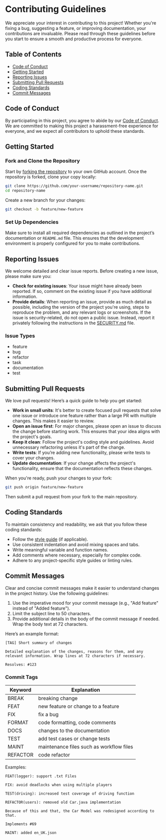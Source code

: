 # Contributing Guidelines

We appreciate your interest in contributing to this project! Whether you're fixing a bug, suggesting a feature, or improving documentation, your contributions are invaluable. Please read through these guidelines before you start to ensure a smooth and productive process for everyone.

## Table of Contents

- [Code of Conduct](#code-of-conduct)
- [Getting Started](#getting-started)
- [Reporting Issues](#reporting-issues)
- [Submitting Pull Requests](#submitting-pull-requests)
- [Coding Standards](#coding-standards)
- [Commit Messages](#commit-messages)

## Code of Conduct

By participating in this project, you agree to abide by our [Code of Conduct](CODE_OF_CONDUCT.md). We are committed to making this project a harassment-free experience for everyone, and we expect all contributors to uphold these standards.

## Getting Started

### Fork and Clone the Repository

Start by [forking the repository](https://docs.github.com/en/get-started/quickstart/fork-a-repo) to your own GitHub account. Once the repository is forked, clone your copy locally:

```bash
git clone https://github.com/your-username/repository-name.git
cd repository-name
```

Create a new branch for your changes:

```bash
git checkout -b feature/new-feature
```

### Set Up Dependencies

Make sure to install all required dependencies as outlined in the project’s documentation or `README.md` file. This ensures that the development environment is properly configured for you to make contributions.

## Reporting Issues

We welcome detailed and clear issue reports. Before creating a new issue, please make sure you:

- **Check for existing issues**: Your issue might have already been reported. If so, comment on the existing issue if you have additional information.
- **Provide details**: When reporting an issue, provide as much detail as possible, including the version of the project you're using, steps to reproduce the problem, and any relevant logs or screenshots.
  If the issue is security-related, do not open a public issue. Instead, report it privately following the instructions in the [SECURITY.md](./SECURITY.md) file.

### Issue Types

- feature
- bug
- refactor
- task
- documentation
- test

## Submitting Pull Requests

We love pull requests! Here’s a quick guide to help you get started:

- **Work in small units**: It's better to create focused pull requests that solve one issue or introduce one feature rather than a large PR with multiple changes. This makes it easier to review.
- **Open an issue first**: For major changes, please open an issue to discuss the change before starting work. This ensures that your idea aligns with the project's goals.
- **Keep it clean**: Follow the project's coding style and guidelines. Avoid unnecessary refactoring unless it's part of the change.
- **Write tests**: If you’re adding new functionality, please write tests to cover your changes.
- **Update documentation**: If your change affects the project's functionality, ensure that the documentation reflects these changes.

When you're ready, push your changes to your fork:

```bash
git push origin feature/new-feature
```

Then submit a pull request from your fork to the main repository.

## Coding Standards

To maintain consistency and readability, we ask that you follow these coding standards:

- Follow the [style guide](./docs/guides/style.md) (if applicable).
- Use consistent indentation and avoid mixing spaces and tabs.
- Write meaningful variable and function names.
- Add comments where necessary, especially for complex code.
- Adhere to any project-specific style guides or linting rules.

## Commit Messages

Clear and concise commit messages make it easier to understand changes in the project history. Use the following guidelines:

1. Use the imperative mood for your commit message (e.g., "Add feature" instead of "Added feature").
2. Limit the subject line to 50 characters.
3. Provide additional details in the body of the commit message if needed. Wrap the body text at 72 characters.

Here’s an example format:

```
[TAG] Short summary of changes

Detailed explanation of the changes, reasons for them, and any
relevant information. Wrap lines at 72 characters if necessary.

Resolves: #123
```

### Commit Tags

| Keyword  | Explanation                              |
| -------- | ---------------------------------------- |
| BREAK    | breaking change                          |
| FEAT     | new feature or change to a feature       |
| FIX      | fix a bug                                |
| FORMAT   | code formatting, code comments           |
| DOCS     | changes to the documentation             |
| TEST     | add test cases or change tests           |
| MAINT    | maintenance files such as workflow files |
| REFACTOR | code refactor                            |

Examples:

```
FEAT(logger): support .txt Files
```

```
FIX: avoid deadlocks when using multiple players
```

```
TEST(driving): increased test coverage of driving function
```

```
REFACTOR(users): removed old Car.java implementation

Because of this and that, the Car Model was redesigned according to that.

Implements #69
```

```
MAINT: added en_UK.json
```

